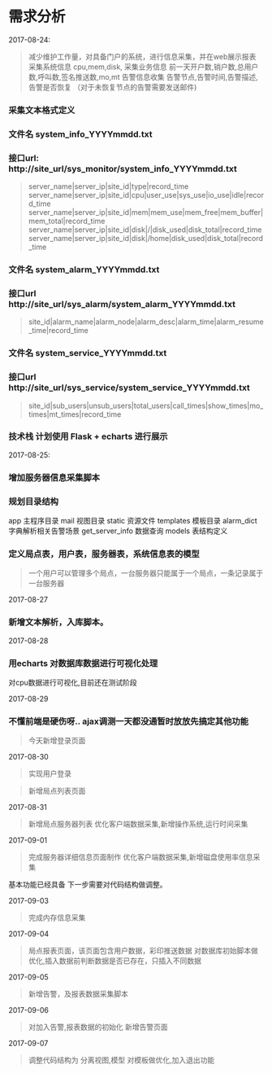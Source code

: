 #   需求分析

2017-08-24:

> 减少维护工作量，对具备门户的系统，进行信息采集，并在web展示报表
> 采集系统信息 cpu,mem,disk,
> 采集业务信息 前一天开户数,销户数,总用户数,呼叫数,签名推送数,mo,mt
> 告警信息收集 告警节点,告警时间,告警描述, 告警是否恢复 （对于未恢复节点的告警需要发送邮件)

### 采集文本格式定义
### 文件名 system_info_YYYYmmdd.txt
### 接口url: http://site_url/sys_monitor/system_info_YYYYmmdd.txt
> server_name|server_ip|site_id|type|record_time
> server_name|server_ip|site_id|cpu|user_use|sys_use|io_use|idle|record_time
> server_name|server_ip|site_id|mem|mem_use|mem_free|mem_buffer|mem_total|record_time
> server_name|server_ip|site_id|disk|/|disk_used|disk_total|record_time
> server_name|server_ip|site_id|disk|/home|disk_used|disk_total|record_time


### 文件名 system_alarm_YYYYmmdd.txt
### 接口url http://site_url/sys_alarm/system_alarm_YYYYmmdd.txt
> site_id|alarm_name|alarm_node|alarm_desc|alarm_time|alarm_resume_time|record_time


### 文件名 system_service_YYYYmmdd.txt
### 接口url http://site_url/sys_service/system_service_YYYYmmdd.txt
> site_id|sub_users|unsub_users|total_users|call_times|show_times|mo_times|mt_times|record_time

### 技术栈 计划使用 Flask + echarts 进行展示


2017-08-25:

### 增加服务器信息采集脚本
### 规划目录结构

app 主程序目录
mail 视图目录
static 资源文件
templates 模板目录
alarm_dict 字典解析相关告警场景
get_server_info 数据查询
models 表结构定义


### 定义局点表，用户表，服务器表，系统信息表的模型

> 一个用户可以管理多个局点，一台服务器只能属于一个局点，一条记录属于一台服务器

2017-08-27

### 新增文本解析，入库脚本。

2017-08-28

### 用echarts 对数据库数据进行可视化处理

对cpu数据进行可视化,目前还在测试阶段

2017-08-29

### 不懂前端是硬伤呀.. ajax调测一天都没通暂时放放先搞定其他功能

> 今天新增登录页面

2017-08-30

> 实现用户登录

> 新增局点列表页面

2017-08-31

> 新增局点服务器列表
> 优化客户端数据采集,新增操作系统,运行时间采集

2017-09-01

> 完成服务器详细信息页面制作
> 优化客户端数据采集,新增磁盘使用率信息采集

基本功能已经具备 下一步需要对代码结构做调整。

2017-09-03
> 完成内存信息采集

2017-09-04
> 局点报表页面，该页面包含用户数据，彩印推送数据
> 对数据库初始脚本做优化,插入数据前判断数据是否已存在，只插入不同数据

2017-09-05
> 新增告警，及报表数据采集脚本


2017-09-06
> 对加入告警,报表数据的初始化
> 新增告警页面

2017-09-07
> 调整代码结构为 分离视图,模型
> 对模板做优化,加入退出功能
